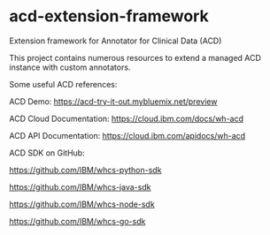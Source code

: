 # acd-extension-framework
Extension framework for Annotator for Clinical Data (ACD)

This project contains numerous resources to extend a managed ACD instance with custom annotators.

Some useful ACD references:

ACD Demo: https://acd-try-it-out.mybluemix.net/preview

ACD Cloud Documentation: https://cloud.ibm.com/docs/wh-acd

ACD API Documentation: https://cloud.ibm.com/apidocs/wh-acd

ACD SDK on GitHub:

https://github.com/IBM/whcs-python-sdk

https://github.com/IBM/whcs-java-sdk

https://github.com/IBM/whcs-node-sdk

https://github.com/IBM/whcs-go-sdk
